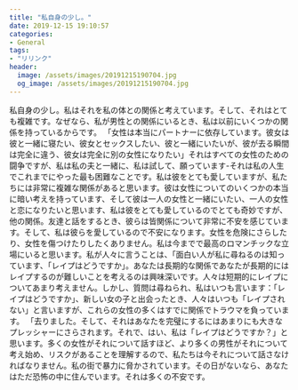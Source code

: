 ```yaml
---
title: "私自身の少し。"
date: 2019-12-15 19:10:57
categories:
- General
tags:
- "リリンク"
header:
  image: /assets/images/20191215190704.jpg
  og_image: /assets/images/20191215190704.jpg
---
```


私自身の少し。私はそれを私の体との関係と考えています。そして、それはとても複雑です。なぜなら、私が男性との関係にいるとき、私は以前にいくつかの関係を持っているからです。 「女性は本当にパートナーに依存しています。彼女は彼と一緒に寝たい、彼女とセックスしたい、彼と一緒にいたいが、彼が去る瞬間は完全に違う、彼女は完全に別の女性になりたい」それはすべての女性のための闘争ですが、私は私の夫と一緒に、私は試して、願っています-それは私の人生でこれまでにやった最も困難なことです。私は彼をとても愛していますが、私たちには非常に複雑な関係があると思います。彼は女性についてのいくつかの本当に暗い考えを持っています、そして彼は一人の女性と一緒にいたい、一人の女性と恋になりたいと思います、私は彼をとても愛しているのでとても奇妙ですが、他の関係。友達と話をするとき、彼らは皆関係について非常に不安を感じています。そして、私は彼らを愛しているので不安になります。女性を危険にさらしたり、女性を傷つけたりしたくありません。私は今までで最高のロマンチックな立場にいると思います。私が人々に言うことは、「面白い人が私に尋ねるのは知っています、「レイプはどうですか」。あなたは長期的な関係であなたが長期的にはレイプするのが難しいことを考えるのは興味深いです。人々は短期的にレイプについてあまり考えません。しかし、質問は尋ねられ、私はいつも言います：「レイプはどうですか」、新しい女の子と出会ったとき、人々はいつも「レイプされない」と言いますが、これらの女性の多くはすでに関係でトラウマを負っています。 「去りました。そして、それはあなたを完璧にするにはあまりにも大きなプレッシャーにさらされます。それで、はい、私は「レイプはどうですか？」と思います。多くの女性がそれについて話すほど、より多くの男性がそれについて考え始め、リスクがあることを理解するので、私たちは今それについて話さなければなりません。私の街で暴力に脅かされています。その日がないなら、あなたはただ恐怖の中に住んでいます。それは多くの不安です。
